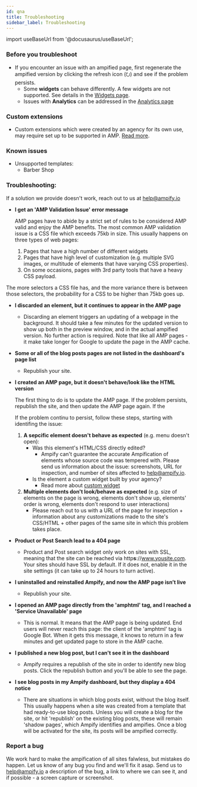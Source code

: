```yaml
---
id: qna
title: Troubleshooting
sidebar_label: Troubleshooting
---
```

import useBaseUrl from '@docusaurus/useBaseUrl'; 

### Before you troubleshoot
* If you encounter an issue with an ampified page, first regenerate the ampified version by clicking the refresh icon (&#11118;) and see if the problem persists.
    * Some **widgets** can behave differently. A few widgets are not supported. See details in the [Widgets page](/docs/widgets).
    * Issues with **Analytics** can be addressed in the [Analytics page](/docs/analytics)

### Custom extensions
* Custom extensions which were created by an agency for its own use, may require set up to be supported in AMP. [Read more](/docs/customized_sites#custom-built-widgets).

### Known issues
* Unsupported templates:
    * Barber Shop

### Troubleshooting:
If a solution we provide doesn't work, reach out to us at help@ampify.io

* **I get an 'AMP Validation Issue' error message**

    AMP pages have to abide by a strict set of rules to be considered AMP valid and enjoy the AMP benefits. The most common AMP validation issue is a CSS file which exceeds 75kb in size. This usually happens on three types of web pages:

    1. Pages that have a high number of different widgets
    2. Pages that have high level of customization (e.g. multiple SVG images, or multitude of elements that have varying CSS properties).
    3. On some occasions, pages with 3rd party tools that have a heavy CSS payload.

The more selectors a CSS file has, and the more variance there is between those selectors, the probability for a CSS to be higher than 75kb goes up. 

* **I discarded an element, but it continues to appear in the AMP page**
    * Discarding an element triggers an updating of a webpage in the background. It should take a few minutes for the updated version to show up both in the preview window, and in the actual ampified version. No further action is required. Note that like all AMP pages - it make take longer for Google to update the page in the AMP cache. 

* **Some or all of the blog posts pages are not listed in the dashboard's page list**
    * Republish your site.

* **I created an AMP page, but it doesn't behave/look like the HTML version**

    The first thing to do is to update the AMP page. If the problem persists, republish the site, and then update the AMP page again. If the  
    
    If the problem continu to persist, follow these steps, starting with identifing the issue:
    1. **A sepcific element doesn't behave as expected** (e.g. menu doesn't open):
        * Was this element's HTML/CSS directly edited?
            * Ampify can't guarantee the accurate Ampification of elements whose source code was tempered with. Please send us information about the issue: screenshots, URL for inspection, and number of sites affected to help@ampify.io.
        * Is the element a custom widget built by your agency?
            * Read more about [custom widget](/docs/customized_sites#custom-widgets)
    2. **Multiple elements don't look/behave as expected** (e.g. size of elements on the page is wrong, elements don't show up, elements' order is wrong, elements don't respond to user interactions)
        * Please reach out to us with a URL of the page for insepction + information about any customizations made to the site's CSS/HTML + other pages of the same site in which this problem takes place. 

* **Product or Post Search lead to a 404 page**
    * Product and Post search widget only work on sites with SSL, meaning that the site can be reached via http**s**://www.yousite.com. Your sites should have SSL by default. If it does not, enable it in the site settings (it can take up to 24 hours to turn active).

* **I uninstalled and reinstalled Ampify, and now the AMP page isn’t live**
    * Republish your site.

* **I opened an AMP page directly from the 'amphtml' tag, and I reached a 'Service Unavailable' page**
    * This is normal. It means that the AMP page is being updated. End users will never reach this page: the client of the 'amphtml' tag is Google Bot. When it gets this message, it knows to return in a few minutes and get updated page to store in the AMP cache.

* **I published a new blog post, but I can't see it in the dashboard**
    * Ampify requires a republish of the site in order to identify new blog posts. Click the republish button and you'll be able to see the page. 
* **I see blog posts in my Ampify dashboard, but they display a 404 notice**
    * There are situations in which blog posts exist, without the blog itself. This usually happens when a site was created from a template that had ready-to-use blog posts. Unless you will create a blog for the site, or hit 'republish' on the existing blog posts, these will remain 'shadow pages', which Ampify identifies and ampifies. Once a blog will be activated for the site, its posts will be ampified correctly. 


### Report a bug
We work hard to make the ampification of all sites falwless, but mistakes do happen. Let us know of any bug you find and we'll fix it asap.
Send us to help@ampify.io a description of the bug, a link to where we can see it, and if possible - a screen capture or screenshot.



